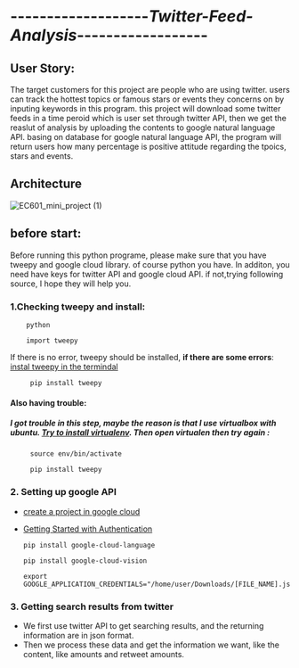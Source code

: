 

#  -------------------***Twitter-Feed-Analysis***------------------


## User Story:
   The target customers for this project are people who are using twitter. users can track the hottest topics or famous stars  or events they concerns on by inputing keywords in this program. this project will download some twitter feeds in a time peroid which is user set through twitter API, then we get the reaslut of analysis by uploading the contents to google natural language API. basing on database for google natural language API, the program will return users how many percentage is positive attitude regarding the tpoics, stars and events. 
   
 ##  Architecture
![EC601_mini_project (1)](https://user-images.githubusercontent.com/55214297/65456685-dde69100-de17-11e9-87dd-ae89dc077a24.png) 

## before start:
   Before running this python programe, please make sure that you have tweepy and google cloud library. of course python you have. In additon, you need have keys for twitter API and google cloud API. if not,trying following source, I hope they will help you.
   
   
 ### 1.Checking tweepy and install: 
  
        python
        
        import tweepy
     
   If there is no error, tweepy should be installed,
          **if there are some errors**: 
             [instal tweepy in the termindal](https://pypi.org/project/tweepy/#history)
                
         pip install tweepy
                
   ####   **Also having trouble**:
   ##### I got trouble in this step, maybe the reason is that I use virtualbox with ubuntu. [Try to install virtualenv](https://cloud.google.com/python/setup). Then open virtualen then try again :
                    
         source env/bin/activate
                    
         pip install tweepy  
         
 ###  2. Setting up google API
 
   
   -  [create a project in google cloud](https://cloud.google.com/resource-manager/docs/creating-managing-projects)                                                                                                                   
   -  [Getting Started with Authentication](https://cloud.google.com/docs/authentication/getting-started)
           
          pip install google-cloud-language
           
          pip install google-cloud-vision
          
          export GOOGLE_APPLICATION_CREDENTIALS="/home/user/Downloads/[FILE_NAME].json"
 
  ###  3. Getting search results from twitter
   -   We first use twitter API to get searching results, and the returning information are in json format.
   -   Then we process these data and get the information we want, like the content, like amounts and retweet amounts.
          

            
       
